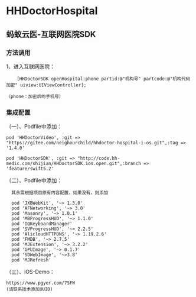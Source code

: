 # HHDoctorHospital

## 蚂蚁云医-互联网医院SDK

### 方法调用

1、进入互联网医院：

        [HHDoctorSDK openHospital:phone partid:@"机构号" partcode:@"机构代码加密" uiview:UIViewController];
    
    （phone：加密后的手机号）
   
   
### 集成配置

（一）、Podfile中添加：

    pod 'HHDoctorVideo', :git => "https://gitee.com/neighourchild/hhdoctor-hospital-i-os.git",:tag => '1.4.0'
    
    pod 'HHDoctorSDK', :git => "http://code.hh-medic.com/shijian/HHDoctorSDK.ios.open.git",:branch => 'feature/swift5.2'
        
        
（二）、Podfile中添加：
      
      其余需根据项目原有内容配置，如果没有，则添加
      
      pod 'JXBWebKit', '~> 1.3.0'
      pod 'AFNetworking', '~> 3.0'
      pod 'Masonry', '~> 1.0.1'
      pod 'MBProgressHUD', '~> 1.1.0'
      pod 'IQKeyboardManager'
      pod 'SVProgressHUD', '~> 2.2.5'
      pod 'AlicloudHTTPDNS', '~> 1.19.2.6'
      pod 'FMDB', '~> 2.7.5'
      pod 'MJExtension', '~> 3.2.2'
      pod 'GPUImage', '~> 0.1.7'
      pod 'SDWebImage', '~>3.8'
      pod 'MJRefresh'
      
    
 （三）、iOS-Demo：
  
    https://www.pgyer.com/7SFW
    (请联系技术添加UUID)

